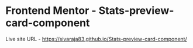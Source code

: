 # Frontend Mentor - Stats-preview-card-component
Live site URL - https://sivaraja83.github.io/Stats-preview-card-component/
